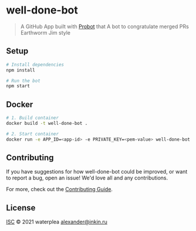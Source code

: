 # well-done-bot

> A GitHub App built with [Probot](https://github.com/probot/probot) that A bot to congratulate merged PRs Earthworm Jim style

## Setup

```sh
# Install dependencies
npm install

# Run the bot
npm start
```

## Docker

```sh
# 1. Build container
docker build -t well-done-bot .

# 2. Start container
docker run -e APP_ID=<app-id> -e PRIVATE_KEY=<pem-value> well-done-bot
```

## Contributing

If you have suggestions for how well-done-bot could be improved, or want to report a bug, open an issue! We'd love all and any contributions.

For more, check out the [Contributing Guide](CONTRIBUTING.md).

## License

[ISC](LICENSE) © 2021 waterplea <alexander@inkin.ru>

